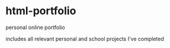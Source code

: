 # html-portfolio
personal  online portfolio

includes all relevant personal and school projects I've completed 
